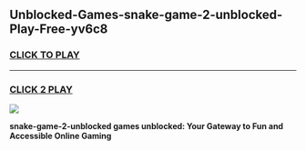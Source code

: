 
## Unblocked-Games-snake-game-2-unblocked-Play-Free-yv6c8
<h3>
<a href="https://premium76.site?title=snake-game-2-unblocked&ref=17A">CLICK TO PLAY</a></h3>
<hr>

<h3>
<a href="https://premium76.site?title=snake-game-2-unblocked&ref=17A">CLICK 2 PLAY</a>
  
</h3>

<a href="https://premium76.site?title=snake-game-2-unblocked&ref=17A"><img src="https://clearcache.store/games.png"></a>


**snake-game-2-unblocked games unblocked: Your Gateway to Fun and Accessible Online Gaming**
